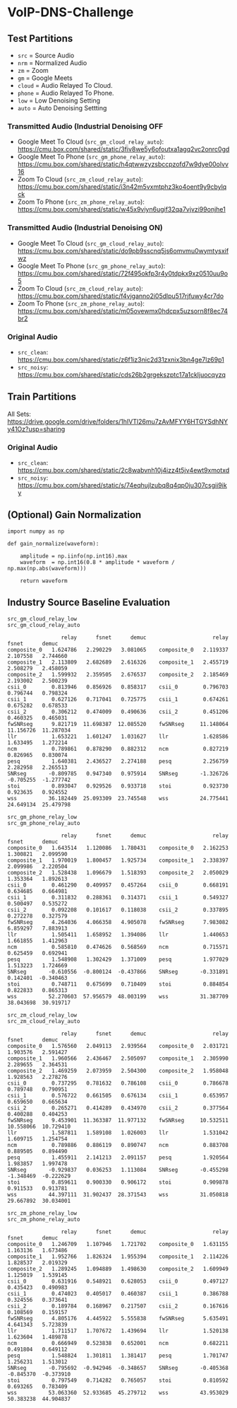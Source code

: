 # VoIP-DNS-Challenge

## Test Partitions

- `src` = Source Audio
- `nrm` = Normalized Audio
- `zm`  = Zoom
- `gm`  = Google Meets
- `cloud` = Audio Relayed To Cloud.
- `phone` = Audio Relayed To Phone.
- `low` = Low Denoising Setting
- `auto` = Auto Denoising Settting

### Transmitted Audio (Industrial Denoising OFF
- Google Meet To Cloud (`src_gm_cloud_relay_auto`):<br>https://cmu.box.com/shared/static/3fiv8we5y6ofoutxa1agq2vc2onrc0gd
- Google Meet To Phone (`src_gm_phone_relay_auto`):<br>https://cmu.box.com/shared/static/h4qtwwzyzsbccpzofd7w9dye00olvv16
- Zoom To Cloud (`src_zm_cloud_relay_auto`):<br>https://cmu.box.com/shared/static/i3n42m5vxmtphz3ko4oent9y9cbylqck
- Zoom To Phone (`src_zm_phone_relay_auto`):<br>https://cmu.box.com/shared/static/w45x9viyn6ugif32qa7vjvzi99onjhe1

### Transmitted Audio (Industrial Denoising ON)
- Google Meet To Cloud (`src_gm_cloud_relay_auto`):<br>https://cmu.box.com/shared/static/do9pb9sscnq5js6omvmu0wymtysxifwz
- Google Meet To Phone (`src_gm_phone_relay_auto`):<br>https://cmu.box.com/shared/static/72f495okfp3r4y0tdpkx9xz0510uu9o5
- Zoom To Cloud (`src_zm_cloud_relay_auto`):<br>https://cmu.box.com/shared/static/f4vjganno2i05dlpu517rjfuwy4cr7do
- Zoom To Phone (`src_zm_phone_relay_auto`):<br>https://cmu.box.com/shared/static/m05ovewmx0hdcpx5uzsorn8f8ec74br2

### Original Audio

- `src_clean`: https://cmu.box.com/shared/static/z6f1iz3nic2d31zxnix3bn4ge7lz69p1
- `src_noisy`: https://cmu.box.com/shared/static/cds26b2grgekszptc17a1ckljuocqyzq

## Train Partitions

All Sets:
https://drive.google.com/drive/folders/1hIVTl26mu7zAvMFYY6HTGYSdhNYy41Oz?usp=sharing

### Original Audio

- `src_clean`: https://cmu.box.com/shared/static/2c8wabvnh10j4izz4t5jv4ewt9xmotxd
- `src_noisy`: https://cmu.box.com/shared/static/s/74eqhujlzubq8q4qp0ju307csgii9iky

## (Optional) Gain Normalization

```
import numpy as np

def gain_normalize(waveform):

    amplitude = np.iinfo(np.int16).max
    waveform  = np.int16(0.8 * amplitude * waveform / np.max(np.abs(waveform)))

    return waveform
```

## Industry Source Baseline Evaluation

```
src_gm_cloud_relay_low                          src_gm_cloud_relay_auto

                 relay      fsnet      demuc                     relay      fsnet      demuc
composite_0   1.624786   2.290229   3.081065    composite_0   2.119337   2.107558   2.744660
composite_1   2.113809   2.682689   2.616326    composite_1   2.455719   2.508279   2.458059
composite_2   1.599932   2.359505   2.676537    composite_2   2.185469   2.193002   2.500239
csii_0        0.813946   0.856926   0.858317    csii_0        0.796703   0.796744   0.798324
csii_1        0.627126   0.717041   0.725775    csii_1        0.674261   0.675282   0.678533
csii_2        0.306212   0.474009   0.490636    csii_2        0.451206   0.460325   0.465031
fwSNRseg      9.821719  11.698387  12.085520    fwSNRseg     11.148064  11.156726  11.287034
llr           1.653221   1.601247   1.031627    llr           1.628586   1.633495   1.272214
ncm           0.789861   0.878290   0.882312    ncm           0.827219   0.826965   0.830074
pesq          1.640381   2.436527   2.274188    pesq          2.256759   2.282958   2.265513
SNRseg       -0.809785   0.947340   0.975914    SNRseg       -1.326726  -0.705255  -1.277742
stoi          0.893047   0.929526   0.933718    stoi          0.923730   0.923635   0.924552
wss          36.182449  25.093309  23.745548    wss          24.775441  24.649134  25.479798

src_gm_phone_relay_low                          src_gm_phone_relay_auto

                 relay      fsnet      demuc                     relay      fsnet      demuc
composite_0   1.643514   1.120086   1.780431    composite_0   2.162253   1.300821   2.099590
composite_1   1.970019   1.800457   1.925734    composite_1   2.338397   2.099986   2.220504
composite_2   1.528438   1.096679   1.518393    composite_2   2.050029   1.353364   1.892613
csii_0        0.461290   0.409957   0.457264    csii_0        0.668191   0.634685   0.664981
csii_1        0.311832   0.288361   0.314371    csii_1        0.549327   0.500497   0.535272
csii_2        0.092208   0.101617   0.118038    csii_2        0.337895   0.272278   0.327579
fwSNRseg      4.264036   4.066358   4.905078    fwSNRseg      7.983082   6.859297   7.883913
llr           1.505411   1.658952   1.394086    llr           1.440653   1.661855   1.412963
ncm           0.585810   0.474626   0.568569    ncm           0.715571   0.625459   0.692941
pesq          1.548908   1.302429   1.371009    pesq          1.977029   1.513223   1.724669
SNRseg       -0.610556  -0.800124  -0.437866    SNRseg       -0.331891   0.142401  -0.340463
stoi          0.748711   0.675699   0.710409    stoi          0.884854   0.822833   0.865313
wss          52.270603  57.956579  48.003199    wss          31.387709  38.043698  30.919717

src_zm_cloud_relay_low                          src_zm_cloud_relay_auto

                 relay      fsnet      demuc                     relay      fsnet      demuc
composite_0   1.576560   2.049113   2.939564    composite_0   2.031721   1.903576   2.591427
composite_1   1.960566   2.436467   2.505097    composite_1   2.305990   2.289655   2.364531
composite_2   1.469259   2.073959   2.504300    composite_2   1.958048   1.928563   2.278276
csii_0        0.737295   0.781632   0.786108    csii_0        0.786678   0.789748   0.790951
csii_1        0.576722   0.661505   0.676134    csii_1        0.653957   0.659650   0.665634
csii_2        0.265271   0.414289   0.434970    csii_2        0.377564   0.400288   0.404253
fwSNRseg      9.453901  11.363387  11.977132    fwSNRseg     10.532511  10.558066  10.729410
llr           1.587811   1.589108   1.026003    llr           1.531042   1.609715   1.254754
ncm           0.789886   0.886119   0.890747    ncm           0.883708   0.889505   0.894490
pesq          1.455911   2.141213   2.091157    pesq          1.920564   1.983857   1.997478
SNRseg       -0.929837   0.036253   1.113084    SNRseg       -0.455298  -1.348469  -0.222629
stoi          0.859611   0.900330   0.906172    stoi          0.909878   0.911533   0.913781
wss          44.397111  31.902437  28.371543    wss          31.050818  29.667892  30.034001

src_zm_phone_relay_low                          src_zm_phone_relay_auto

                 relay      fsnet      demuc                     relay      fsnet      demuc
composite_0   1.246709   1.107946   1.721702    composite_0   1.631155   1.163136   1.673486
composite_1   1.952766   1.826324   1.955394    composite_1   2.114226   1.828537   2.019329
composite_2   1.289245   1.094889   1.498630    composite_2   1.609949   1.125019   1.539145
csii_0        0.631916   0.548921   0.628053    csii_0        0.497127   0.435423   0.490983
csii_1        0.474023   0.405017   0.460387    csii_1        0.386788   0.324556   0.373641
csii_2        0.189784   0.168967   0.217507    csii_2        0.167616   0.108569   0.159157
fwSNRseg      4.805176   4.445922   5.555838    fwSNRseg      5.635491   4.641343   5.723839
llr           1.711517   1.707672   1.439694    llr           1.520138   1.623604   1.489878
ncm           0.666949   0.523838   0.652001    ncm           0.682211   0.491804   0.649112
pesq          1.548824   1.301811   1.381417    pesq          1.701747   1.256231   1.513012
SNRseg       -0.795692  -0.942946  -0.348657    SNRseg       -0.405368  -0.845370  -0.373910
stoi          0.797549   0.714282   0.765057    stoi          0.810592   0.693265   0.783409
wss          53.063360  52.933685  45.279712    wss          43.953029  50.383238  44.904837
```
